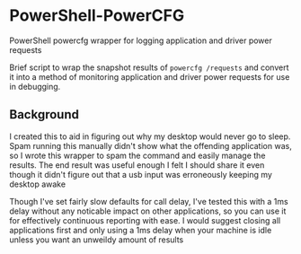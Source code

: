# PowerShell-PowerCFG

PowerShell powercfg wrapper for logging application and driver power requests

Brief script to wrap the snapshot results of `powercfg /requests` and convert it into a method of monitoring application and driver power requests for use in debugging.

## Background

I created this to aid in figuring out why my desktop would never go to sleep. Spam running this manually didn't show what the offending application was, so I wrote this wrapper to spam the command and easily manage the results. The end result was useful enough I felt I should share it even though it didn't figure out that a usb input was erroneously keeping my desktop awake

Though I've set fairly slow defaults for call delay, I've tested this with a 1ms delay without any noticable impact on other applications, so you can use it for effectively continuous reporting with ease. I would suggest closing all applications first and only using a 1ms delay when your machine is idle unless you want an unweildy amount of results
